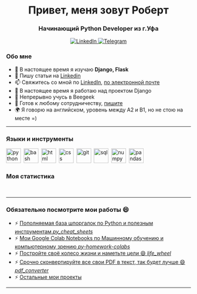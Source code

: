 <!--
**oktober13/oktober13** is a ✨ _special_ ✨ repository because its `README.md` (this file) appears on your GitHub profile.

Here are some ideas to get you started:

- 🔭 I’m currently working on ...
- 🌱 I’m currently learning ...
- 👯 I’m looking to collaborate on ...
- 🤔 I’m looking for help with ...
- 💬 Ask me about ...
- 📫 How to reach me: ...
- 😄 Pronouns: ...
- ⚡ Fun fact: ...
-->
<div id="header" align="center">
    <h1>Привет, меня зовут Роберт</h1>
    <h3>Начинающий Python Developer из г.Уфа</h3>
</div>

<div id="socials" align="center">
    <a href="https://www.linkedin.com/in/robert-khaliullin/">
    <img src="https://img.shields.io/badge/LinkedIn-blue?style=for-the-badge&logo=linkedin&logoColor=white" alt="LinkedIn"/>
  </a>
  <a href="https://t.me/khaliullinr">
    <img src="https://img.shields.io/badge/Telegram-blue?style=for-the-badge&logo=telegram&logoColor=white" alt="Telegram"/>
  </a>
</div>

### Обо мне
- 🌱 В настоящее время я изучаю **Django, Flask**
- 📝 Пишу статьи на [Linkedin](https://www.linkedin.com/in/роберт-халиуллин/)
- 📫 Свяжитесь со мной по [LinkedIn](https://www.linkedin.com/in/robert-khaliullin/), [по электронной почте](mailto:oktober13@proton.me )
- 🔭 В настоящее время я работаю над проектом Django
- 🌱 Непрерывно учусь в Beegeek
- 👯 Готов к любому сотрудничеству, [пишите](mailto:oktober13@proton.me )
- 🌍 Я говорю на английском, уровень между A2 и B1, но не стою на месте =)

---

### Языки и инструменты


<img src="https://cdn.jsdelivr.net/gh/devicons/devicon/icons/python/python-original.svg" title="python" width="40" height="40"/>&nbsp;
<img src="https://cdn.jsdelivr.net/gh/devicons/devicon/icons/bash/bash-original.svg" title="bash" width="40" height="40"/>&nbsp;
<img src="https://cdn.jsdelivr.net/gh/devicons/devicon/icons/html5/html5-original.svg" title="html" width="40" height="40"/>&nbsp;
<img src="https://cdn.jsdelivr.net/gh/devicons/devicon/icons/css3/css3-original.svg" title="css" width="40" height="40"/>&nbsp;
<img src="https://cdn.jsdelivr.net/gh/devicons/devicon/icons/git/git-plain.svg" title="git" width="40" height="40"/>&nbsp;
<img src="https://cdn.jsdelivr.net/gh/devicons/devicon/icons/postgresql/postgresql-original.svg" title="sql" width="40" height="40"/>&nbsp;
<img src="https://cdn.jsdelivr.net/gh/devicons/devicon/icons/numpy/numpy-original.svg" title="numpy" width="40" height="40"/>&nbsp;
<img src="https://cdn.jsdelivr.net/gh/devicons/devicon/icons/pandas/pandas-original.svg" title="pandas" width="40" height="40"/>&nbsp;


### Моя статистика

<div id="stat" align="center">
    <img src="https://github-profile-summary-cards.vercel.app/api/cards/profile-details?username=oktober13&theme=github_dark" alt=""/>
    <img src="https://github-profile-summary-cards.vercel.app/api/cards/most-commit-language?username=oktober13&theme=github_dark" alt=""/>
     <img src="https://github-profile-summary-cards.vercel.app/api/cards/stats?username=oktober13&theme=github_dark" alt=""/>
</div>

---

### Обязательно посмотрите мои работы 😄

- ⚡ [Пополняемая база шпоргалок по Python и полезным инструментам *py_cheat_sheets*](https://github.com/oktober13/py_cheat_sheets)
- ⚡ [Мои Google Colab Notebooks по Машинному обучению и компьютерному зрению *py-homework-colabs*](https://github.com/oktober13/py-homework-colabs)
- ⚡ [Постройте своё колесо жизни и наметьте цели 😄 *life_wheel*](https://github.com/oktober13/life_wheel)
- ⚡ [Срочно сконвертируйте все свои PDF в текст, так будет лучше 😄 *pdf_converter*](https://github.com/oktober13/pdf_converter)
- ⚡ [Остальные мои проекты](https://github.com/oktober13?tab=repositories)
  
---
